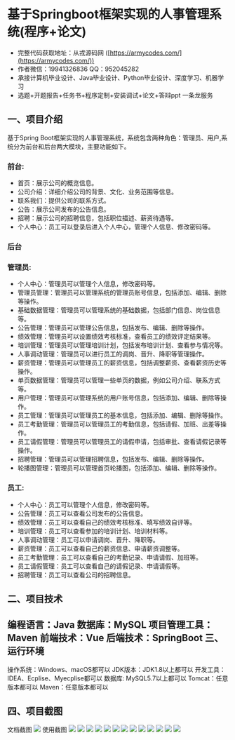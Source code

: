 基于Springboot框架实现的人事管理系统(程序+论文)
=
- 完整代码获取地址：从戎源码网 ([https://armycodes.com/](https://armycodes.com/))
- 作者微信：19941326836  QQ：952045282 
- 承接计算机毕业设计、Java毕业设计、Python毕业设计、深度学习、机器学习
- 选题+开题报告+任务书+程序定制+安装调试+论文+答辩ppt 一条龙服务

一、项目介绍
---
基于Spring Boot框架实现的人事管理系统，系统包含两种角色：管理员、用户,系统分为前台和后台两大模块，主要功能如下。

### 前台:
- 首页：展示公司的概览信息。
- 公司介绍：详细介绍公司的背景、文化、业务范围等信息。
- 联系我们：提供公司的联系方式。
- 公告：展示公司发布的公告信息。
- 招聘：展示公司的招聘信息，包括职位描述、薪资待遇等。
- 个人中心：员工可以登录后进入个人中心，管理个人信息、修改密码等。


### 后台
### 管理员:
- 个人中心：管理员可以管理个人信息，修改密码等。
- 管理员管理：管理员可以管理系统的管理员账号信息，包括添加、编辑、删除等操作。
- 基础数据管理：管理员可以管理系统的基础数据，包括部门信息、岗位信息等。
- 公告管理：管理员可以管理公告信息，包括发布、编辑、删除等操作。
- 绩效管理：管理员可以设置绩效考核标准，查看员工的绩效评定结果等。
- 培训管理：管理员可以管理培训计划，包括发布培训计划、查看参与情况等。
- 人事调动管理：管理员可以进行员工的调岗、晋升、降职等管理操作。
- 薪资管理：管理员可以管理员工的薪资信息，包括调整薪资、查看薪资历史等操作。
- 单页数据管理：管理员可以管理一些单页的数据，例如公司介绍、联系方式等。
- 用户管理：管理员可以管理系统的用户账号信息，包括添加、编辑、删除等操作。
- 员工管理：管理员可以管理员工的基本信息，包括添加、编辑、删除等操作。
- 员工考勤管理：管理员可以管理员工的考勤信息，包括请假、加班、出差等操作。
- 员工请假管理：管理员可以管理员工的请假申请，包括审批、查看请假记录等操作。
- 招聘管理：管理员可以管理招聘信息，包括发布、编辑、删除等操作。
- 轮播图管理：管理员可以管理首页轮播图，包括添加、编辑、删除等操作。
  
### 员工:
- 个人中心：员工可以管理个人信息，修改密码等。
- 公告管理：员工可以查看公司发布的公告信息。
- 绩效管理：员工可以查看自己的绩效考核标准、填写绩效自评等。
- 培训管理：员工可以查看参加的培训计划、培训材料等。
- 人事调动管理：员工可以申请调岗、晋升、降职等。
- 薪资管理：员工可以查看自己的薪资信息、申请薪资调整等。
- 员工考勤管理：员工可以查看自己的考勤记录、申请请假、加班等。
- 员工请假管理：员工可以查看自己的请假记录、申请请假等。
- 招聘管理：员工可以查看公司的招聘信息。



二、项目技术
---
编程语言：Java
数据库：MySQL
项目管理工具：Maven
前端技术：Vue
后端技术：SpringBoot
三、运行环境
---
操作系统：Windows、macOS都可以
JDK版本：JDK1.8以上都可以
开发工具：IDEA、Ecplise、Myecplise都可以
数据库: MySQL5.7以上都可以
Tomcat：任意版本都可以
Maven：任意版本都可以

四、项目截图
---
文档截图
![](limage/1.png)
使用截图
![](image/1.png)
![](image/2.png)
![](image/3.png)
![](image/4.png)
![](image/5.png)
![](image/6.png)
![](image/7.png)
![](image/8.png)
![](image/9.png)
![](image/10.png)
![](image/11.png)
![](image/12.png)
![](image/13.png)
